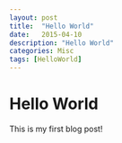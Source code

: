 ```yaml
---
layout: post
title:  "Hello World"
date:   2015-04-10
description: "Hello World"
categories: Misc
tags: [HelloWorld]
---
```


# Hello World

This is my first blog post!

